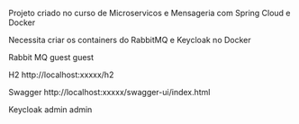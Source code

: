 Projeto criado no curso de Microservicos e Mensageria com Spring Cloud e Docker

Necessita criar os containers do RabbitMQ e Keycloak no Docker

Rabbit MQ
	guest
	guest

H2
	http://localhost:xxxxx/h2
	
Swagger
	http://localhost:xxxxx/swagger-ui/index.html
	
Keycloak
	admin
	admin
